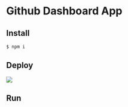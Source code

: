 # Github Dashboard App

## Install

```sh
$ npm i
```

## Deploy

<a href="https://app.netlify.com/start/deploy?repository=https://github.com/ovidubya/github-dashboard-app">
<img src="https://www.netlify.com/img/deploy/button.svg">
</a>

## Run

